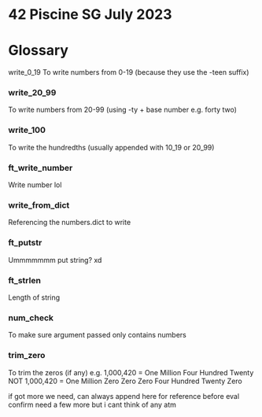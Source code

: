 # 42 Piscine SG July 2023
# Glossary

write_0_19
To write numbers from 0-19 (because they use the -teen suffix)

### write_20_99
To write numbers from 20-99 (using -ty + base number e.g. forty two)
		
### write_100
To write the hundredths (usually appended with 10_19 or 20_99)
		
### ft_write_number
Write number lol
		
### write_from_dict
Referencing the numbers.dict to write
		
### ft_putstr
Ummmmmmm put string? xd
		
### ft_strlen
Length of string
		
### num_check
To make sure argument passed only contains numbers
		
### trim_zero
To trim the zeros (if any)
	e.g. 1,000,420 = One Million Four Hundred Twenty
	NOT  1,000,420 = One Million Zero Zero Zero Four Hundred Twenty Zero

if got more we need, can always append here for reference before eval
confirm need a few more but i cant think of any atm
